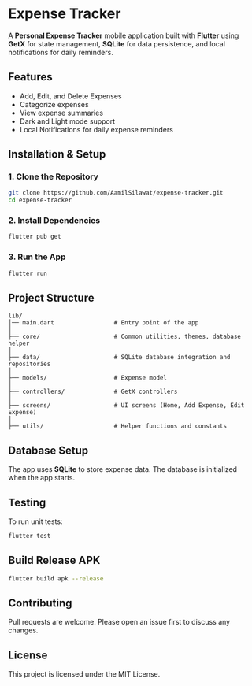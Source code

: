 # Expense Tracker

A **Personal Expense Tracker** mobile application built with **Flutter** using **GetX** for state management, **SQLite** for data persistence, and local notifications for daily reminders.

## Features
- Add, Edit, and Delete Expenses
- Categorize expenses
- View expense summaries
- Dark and Light mode support
- Local Notifications for daily expense reminders

## Installation & Setup

### **1. Clone the Repository**
```sh
git clone https://github.com/AamilSilawat/expense-tracker.git
cd expense-tracker
```

### **2. Install Dependencies**
```sh
flutter pub get
```

### **3. Run the App**
```sh
flutter run
```

## **Project Structure**
```
lib/
│── main.dart                 # Entry point of the app
│
├── core/                     # Common utilities, themes, database helper
│
├── data/                     # SQLite database integration and repositories
│
├── models/                   # Expense model
│
├── controllers/              # GetX controllers
│
├── screens/                  # UI screens (Home, Add Expense, Edit Expense)
│
├── utils/                    # Helper functions and constants
```

## **Database Setup**
The app uses **SQLite** to store expense data. The database is initialized when the app starts.

## **Testing**
To run unit tests:
```sh
flutter test
```

## **Build Release APK**
```sh
flutter build apk --release
```

## **Contributing**
Pull requests are welcome. Please open an issue first to discuss any changes.

## **License**
This project is licensed under the MIT License.


